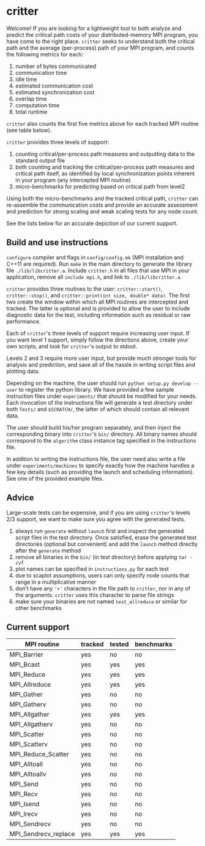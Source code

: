 
# critter
Welcome! If you are looking for a lightweight tool to both analyze and predict the critical path costs of your distributed-memory MPI program, you have come to the right place. `critter` seeks to understand both the critical path and the average (per-process) path of your MPI program, and counts the following metrics for each:

1. number of bytes communicated
2. communication time
3. idle time
4. estimated communication cost
5. estimated synchronization cost
6. overlap time
7. computation time
8. total runtime

`critter` also counts the first five metrics above for each tracked MPI routine (see table below).

`critter` provides three levels of support:
1. counting critical/per-process path measures and outputting data to the standard output file
2. both counting and tracking the critical/per-process path measures and critical path itself, as identified by local synchronization points inherent in your program (any intercepted MPI routine)
3. micro-benchmarks for predicting based on critical path from level2

Using both the micro-benchmarks and the tracked critical path, `critter` can re-assemble the communication costs and provide an accurate assessment and prediction for strong scaling and weak scaling tests for any node count.

See the lists below for an accurate depiction of our current support.

## Build and use instructions
`configure` compiler and flags in `config/config.mk` (MPI installation and C++11 are required). Run `make` in the main directory to generate the library file `./lib/libcritter.a`. Include `critter.h` in all files that use MPI in your application, remove all `include mpi.h`, and link to `./lib/libcritter.a`.

`critter` provides three routines to the user: `critter::start()`, `critter::stop()`, and `critter::print(int size, double* data)`. The first two create the window within which all MPI routines are intercepted and tracked. The latter is optional and is provided to allow the user to include diagnostic data for the test, including information such as residual or raw performance.

Each of `critter`'s three levels of support require increasing user input. If you want level 1 support, simply follow the directions above, create your own scripts, and look for `critter`'s output to stdout.

Levels 2 and 3 require more user input, but provide much stronger tools for analysis and prediction, and save all of the hassle in writing script files and plotting data.

Depending on the machine, the user should run `python setup.py develop --user` to register the python library. We have provided a few sample instruction files under `experiments/` that should be modified for your needs. Each invocation of the instructions file will generate a test directory under both `Tests/` and `$SCRATCH/`, the latter of which should contain all relevant data.

The user should build his/her program separately, and then inject the corresponding binary into `critter`'s `bin/` directory. All binary names should correspond to the `algorithm` class instance tag specified in the instructions file.

In addition to writing the instructions file, the user need also write a file under `experiments/machines` to specify exactly how the machine handles a few key details (such as providing the launch and scheduling information). See one of the provided example files.

## Advice
Large-scale tests can be expensive, and if you are using `critter`'s levels 2/3 support, we want to make sure you agree with the generated tests.
1. always run `generate` without `launch` first and inspect the generated script files in the test directory. Once satisfied, erase the generated test directories (optional but convenient) and add the `launch` method directly after the `generate` method
2. remove all binaries in the `bin/` (in test directory)  before applying `tar -cvf`
3. plot names can be specified in `instructions.py` for each test
4. due to scaplot assumptions, users can only specify node counts that range in a multiplicative manner
5. don't have any `'+'` characters in the file path to `critter`, nor in any of the arguments. `critter` uses this character to parse file strings
6. make sure your binaries are not named `test_allreduce` or similar for other benchmarks

## Current support
|     MPI routine         |   tracked   |   tested   |    benchmarks   |     
| ----------------------- | ----------- | ---------- | --------------- |
| MPI_Barrier             |   yes       |   no       |   no            |
| MPI_Bcast               |   yes       |   yes      |   yes           |
| MPI_Reduce              |   yes       |   yes      |   yes           |
| MPI_Allreduce           |   yes       |   yes      |   yes           |
| MPI_Gather              |   yes       |   no       |   no            |
| MPI_Gatherv              |   yes       |   no       |   no            |
| MPI_Allgather           |   yes       |   yes      |   yes           |
| MPI_Allgatherv           |   yes       |   no      |   no           |
| MPI_Scatter             |   yes       |   no       |   no            |
| MPI_Scatterv             |   yes       |   no       |   no            |
| MPI_Reduce_Scatter      |   yes       |   no       |   no            |
| MPI_Alltoall            |   yes       |   no       |   no            |
| MPI_Alltoallv           |   yes       |   no       |   no            |
| MPI_Send           |   yes       |   no       |   no            |
| MPI_Recv           |   yes       |   no       |   no            |
| MPI_Isend           |   yes       |   no       |   no            |
| MPI_Irecv           |   yes       |   no       |   no            |
| MPI_Sendrecv           |   yes       |   no       |   no            |
| MPI_Sendrecv_replace           |   yes       |   yes       |   yes            |
